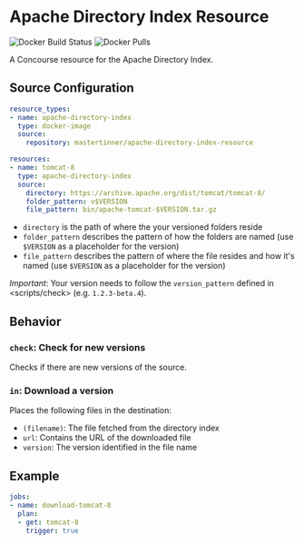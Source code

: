 # Apache Directory Index Resource

![Docker Build Status](https://img.shields.io/docker/build/mastertinner/apache-directory-index-resource.svg)
![Docker Pulls](https://img.shields.io/docker/pulls/mastertinner/apache-directory-index-resource.svg)

A Concourse resource for the Apache Directory Index.

## Source Configuration

```yaml
resource_types:
- name: apache-directory-index
  type: docker-image
  source:
    repository: mastertinner/apache-directory-index-resource

resources:
- name: tomcat-8
  type: apache-directory-index
  source:
    directory: https://archive.apache.org/dist/tomcat/tomcat-8/
    folder_pattern: v$VERSION
    file_pattern: bin/apache-tomcat-$VERSION.tar.gz
```

* `directory` is the path of where the your versioned folders reside
* `folder_pattern` describes the pattern of how the folders are named (use `$VERSION` as a placeholder for the version)
* `file_pattern` describes the pattern of where the file resides and how it's named (use `$VERSION` as a placeholder for the version)

*Important*: Your version needs to follow the `version_pattern` defined in <scripts/check> (e.g. `1.2.3-beta.4`).

## Behavior

### `check`: Check for new versions

Checks if there are new versions of the source.

### `in`: Download a version

Places the following files in the destination:

* `(filename)`: The file fetched from the directory index
* `url`: Contains the URL of the downloaded file
* `version`: The version identified in the file name

## Example

```yaml
jobs:
- name: download-tomcat-8
  plan:
  - get: tomcat-8
    trigger: true
```
